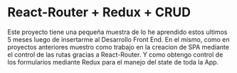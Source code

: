 # React-Router + Redux + CRUD

Este proyecto tiene una pequeña muestra de lo he aprendido estos ultimos 5 meses luego de insertarme al Desarrollo Front End. En el mismo, como en proyectos anteriores muestro como trabajo en la creacion de SPA mediante el control de las rutas gracias a React-Router. Y como obtengo control de los formularios mediante Redux para el manejo del state de toda la App. 
